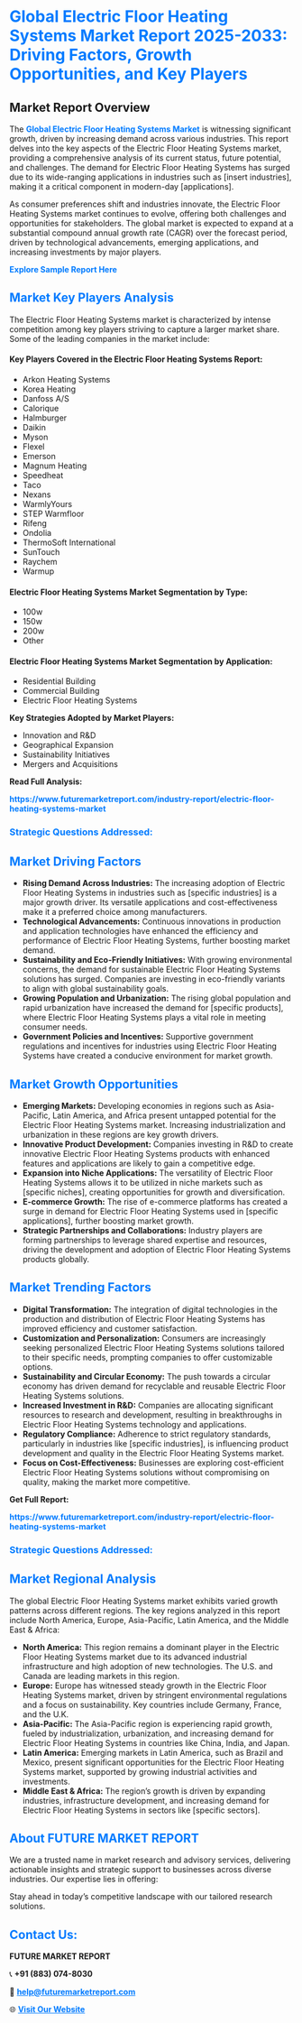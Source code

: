 <h1 style="color: #007BFF;">Global Electric Floor Heating Systems Market Report 2025-2033: Driving Factors, Growth Opportunities, and Key Players</h1>

<section id="overview">
<h2>Market Report Overview</h2>
<p>The <a href="https://www.futuremarketreport.com/industry-report/electric-floor-heating-systems-market" style="color: #007BFF; text-decoration: none;"><strong>Global Electric Floor Heating Systems Market</strong></a> is witnessing significant growth, driven by increasing demand across various industries. This report delves into the key aspects of the Electric Floor Heating Systems market, providing a comprehensive analysis of its current status, future potential, and challenges. The demand for Electric Floor Heating Systems has surged due to its wide-ranging applications in industries such as [insert industries], making it a critical component in modern-day [applications].</p>
<p>As consumer preferences shift and industries innovate, the Electric Floor Heating Systems market continues to evolve, offering both challenges and opportunities for stakeholders. The global market is expected to expand at a substantial compound annual growth rate (CAGR) over the forecast period, driven by technological advancements, emerging applications, and increasing investments by major players.</p>
</section>

<section id="overview">
<p><a href="https://www.futuremarketreport.com/request-sample/reportId=127780" style="color: #007BFF; text-decoration: none;"><strong>Explore Sample Report Here</strong></a></p>
</section>

<section id="key-players">
<h2 style="color: #007BFF;">Market Key Players Analysis</h2>
<p>The Electric Floor Heating Systems market is characterized by intense competition among key players striving to capture a larger market share. Some of the leading companies in the market include:</p>
<h4>Key Players Covered in the Electric Floor Heating Systems Report:</h4>
<ul><li>Arkon Heating Systems</li><li>Korea Heating</li><li>Danfoss A/S</li><li>Calorique</li><li>Halmburger</li><li>Daikin</li><li>Myson</li><li>Flexel</li><li>Emerson</li><li>Magnum Heating</li><li>Speedheat</li><li>Taco</li><li>Nexans</li><li>WarmlyYours</li><li>STEP Warmfloor</li><li>Rifeng</li><li>Ondolia</li><li>ThermoSoft International</li><li>SunTouch</li><li>Raychem</li><li>Warmup</li></ul>
<h4>Electric Floor Heating Systems Market Segmentation by Type:</h4>
<ul><li>100w</li><li>150w</li><li>200w</li><li>Other</li></ul>

<h4>Electric Floor Heating Systems Market Segmentation by Application:</h4>
<ul><li>Residential Building</li><li>Commercial Building</li><li>Electric Floor Heating Systems</li></ul>
<p><strong>Key Strategies Adopted by Market Players:</strong></p>
<ul>
<li>Innovation and R&D</li>
<li>Geographical Expansion</li>
<li>Sustainability Initiatives</li>
<li>Mergers and Acquisitions</li>
</ul>
</section>

<section>
<p><strong>Read Full Analysis: </strong></p><a href="https://www.futuremarketreport.com/industry-report/electric-floor-heating-systems-market" style="color: #007BFF; text-decoration: none;"><strong>https://www.futuremarketreport.com/industry-report/electric-floor-heating-systems-market</strong></a>
<h3 style="color: #007BFF;">Strategic Questions Addressed:</h3>
</section>

<section id="driving-factors">
<h2 style="color: #007BFF;">Market Driving Factors</h2>
<ul>
<li><strong>Rising Demand Across Industries:</strong> The increasing adoption of Electric Floor Heating Systems in industries such as [specific industries] is a major growth driver. Its versatile applications and cost-effectiveness make it a preferred choice among manufacturers.</li>
<li><strong>Technological Advancements:</strong> Continuous innovations in production and application technologies have enhanced the efficiency and performance of Electric Floor Heating Systems, further boosting market demand.</li>
<li><strong>Sustainability and Eco-Friendly Initiatives:</strong> With growing environmental concerns, the demand for sustainable Electric Floor Heating Systems solutions has surged. Companies are investing in eco-friendly variants to align with global sustainability goals.</li>
<li><strong>Growing Population and Urbanization:</strong> The rising global population and rapid urbanization have increased the demand for [specific products], where Electric Floor Heating Systems plays a vital role in meeting consumer needs.</li>
<li><strong>Government Policies and Incentives:</strong> Supportive government regulations and incentives for industries using Electric Floor Heating Systems have created a conducive environment for market growth.</li>
</ul>
</section>

<section id="growth-opportunities">
<h2 style="color: #007BFF;">Market Growth Opportunities</h2>
<ul>
<li><strong>Emerging Markets:</strong> Developing economies in regions such as Asia-Pacific, Latin America, and Africa present untapped potential for the Electric Floor Heating Systems market. Increasing industrialization and urbanization in these regions are key growth drivers.</li>
<li><strong>Innovative Product Development:</strong> Companies investing in R&D to create innovative Electric Floor Heating Systems products with enhanced features and applications are likely to gain a competitive edge.</li>
<li><strong>Expansion into Niche Applications:</strong> The versatility of Electric Floor Heating Systems allows it to be utilized in niche markets such as [specific niches], creating opportunities for growth and diversification.</li>
<li><strong>E-commerce Growth:</strong> The rise of e-commerce platforms has created a surge in demand for Electric Floor Heating Systems used in [specific applications], further boosting market growth.</li>
<li><strong>Strategic Partnerships and Collaborations:</strong> Industry players are forming partnerships to leverage shared expertise and resources, driving the development and adoption of Electric Floor Heating Systems products globally.</li>
</ul>
</section>

<section id="trending-factors">
<h2 style="color: #007BFF;">Market Trending Factors</h2>
<ul>
<li><strong>Digital Transformation:</strong> The integration of digital technologies in the production and distribution of Electric Floor Heating Systems has improved efficiency and customer satisfaction.</li>
<li><strong>Customization and Personalization:</strong> Consumers are increasingly seeking personalized Electric Floor Heating Systems solutions tailored to their specific needs, prompting companies to offer customizable options.</li>
<li><strong>Sustainability and Circular Economy:</strong> The push towards a circular economy has driven demand for recyclable and reusable Electric Floor Heating Systems solutions.</li>
<li><strong>Increased Investment in R&D:</strong> Companies are allocating significant resources to research and development, resulting in breakthroughs in Electric Floor Heating Systems technology and applications.</li>
<li><strong>Regulatory Compliance:</strong> Adherence to strict regulatory standards, particularly in industries like [specific industries], is influencing product development and quality in the Electric Floor Heating Systems market.</li>
<li><strong>Focus on Cost-Effectiveness:</strong> Businesses are exploring cost-efficient Electric Floor Heating Systems solutions without compromising on quality, making the market more competitive.</li>
</ul>
</section>

<section>
<p><strong>Get Full Report: </strong></p><a href="https://www.futuremarketreport.com/industry-report/electric-floor-heating-systems-market" style="color: #007BFF; text-decoration: none;"><strong>https://www.futuremarketreport.com/industry-report/electric-floor-heating-systems-market</strong></a>
<h3 style="color: #007BFF;">Strategic Questions Addressed:</h3>
</section>


<section id="regional-analysis">
<h2 style="color: #007BFF;">Market Regional Analysis</h2>
<p>The global Electric Floor Heating Systems market exhibits varied growth patterns across different regions. The key regions analyzed in this report include North America, Europe, Asia-Pacific, Latin America, and the Middle East & Africa:</p>
<ul>
<li><strong>North America:</strong> This region remains a dominant player in the Electric Floor Heating Systems market due to its advanced industrial infrastructure and high adoption of new technologies. The U.S. and Canada are leading markets in this region.</li>
<li><strong>Europe:</strong> Europe has witnessed steady growth in the Electric Floor Heating Systems market, driven by stringent environmental regulations and a focus on sustainability. Key countries include Germany, France, and the U.K.</li>
<li><strong>Asia-Pacific:</strong> The Asia-Pacific region is experiencing rapid growth, fueled by industrialization, urbanization, and increasing demand for Electric Floor Heating Systems in countries like China, India, and Japan.</li>
<li><strong>Latin America:</strong> Emerging markets in Latin America, such as Brazil and Mexico, present significant opportunities for the Electric Floor Heating Systems market, supported by growing industrial activities and investments.</li>
<li><strong>Middle East & Africa:</strong> The region’s growth is driven by expanding industries, infrastructure development, and increasing demand for Electric Floor Heating Systems in sectors like [specific sectors].</li>
</ul>
</section>

<footer>
<h2 style="color: #007BFF;">About FUTURE MARKET REPORT</h2>
<p>We are a trusted name in market research and advisory services, delivering actionable insights and strategic support to businesses across diverse industries. Our expertise lies in offering:</p>

<p>Stay ahead in today’s competitive landscape with our tailored research solutions.</p>

<h2 style="color: #007BFF;">Contact Us:</h2>
<p><strong>FUTURE MARKET REPORT</strong></p>
<p>📞 <strong>+91 (883) 074-8030</strong></p>
<p>📧 <strong><a href="mailto:help@futuremarketreport.com" style="color: #007BFF;">help@futuremarketreport.com</a></strong></p>
<p>🌐 <strong><a href="https://www.futuremarketreport.com/" style="color: #007BFF;">Visit Our Website</a></strong></p>
</footer>